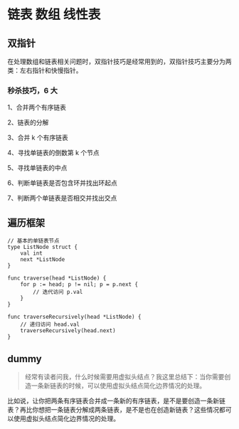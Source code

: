 # 链表 数组 线性表

## 双指针
在处理数组和链表相关问题时，双指针技巧是经常用到的，双指针技巧主要分为两类：左右指针和快慢指针。

### 秒杀技巧，6 大
1、合并两个有序链表

2、链表的分解

3、合并 k 个有序链表

4、寻找单链表的倒数第 k 个节点

5、寻找单链表的中点

6、判断单链表是否包含环并找出环起点

7、判断两个单链表是否相交并找出交点




## 遍历框架
```golang
// 基本的单链表节点
type ListNode struct {
    val int
    next *ListNode
}

func traverse(head *ListNode) {
    for p := head; p != nil; p = p.next {
        // 迭代访问 p.val
    }
}

func traverseRecursively(head *ListNode) {
    // 递归访问 head.val
    traverseRecursively(head.next)
}
```

## dummy
> 经常有读者问我，什么时候需要用虚拟头结点？我这里总结下：当你需要创造一条新链表的时候，可以使用虚拟头结点简化边界情况的处理。

比如说，让你把两条有序链表合并成一条新的有序链表，是不是要创造一条新链表？再比你想把一条链表分解成两条链表，是不是也在创造新链表？这些情况都可以使用虚拟头结点简化边界情况的处理。

